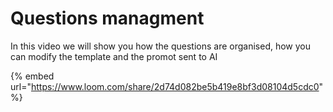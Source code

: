 # Questions managment

In this video we will show you how the questions are organised, how you can modify the template and the promot sent to AI



{% embed url="https://www.loom.com/share/2d74d082be5b419e8bf3d08104d5cdc0" %}

